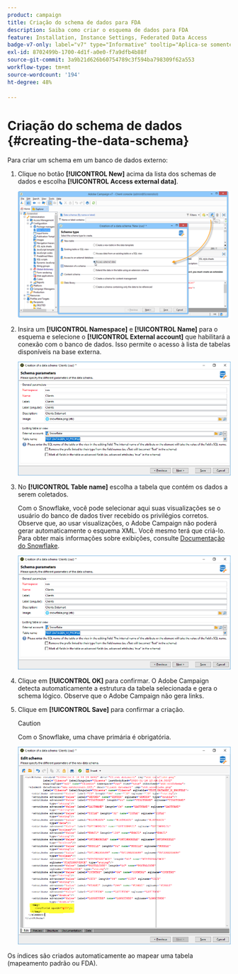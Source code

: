 ```yaml
---
product: campaign
title: Criação do schema de dados para FDA
description: Saiba como criar o esquema de dados para FDA
feature: Installation, Instance Settings, Federated Data Access
badge-v7-only: label="v7" type="Informative" tooltip="Aplica-se somente ao Campaign Classic v7"
exl-id: 8702499b-1700-4d1f-a0e0-f7a9dfb4b88f
source-git-commit: 3a9b21d626b60754789c3f594ba798309f62a553
workflow-type: tm+mt
source-wordcount: '194'
ht-degree: 48%

---
```


# Criação do schema de dados {#creating-the-data-schema}



Para criar um schema em um banco de dados externo:

1. Clique no botão **[!UICONTROL New]** acima da lista dos schemas de dados e escolha **[!UICONTROL Access external data]**.

   ![](assets/wf_new_schema_fda.png)

1. Insira um **[!UICONTROL Namespace]** e  **[!UICONTROL Name]** para o esquema e selecione o **[!UICONTROL External account]** que habilitará a conexão com o banco de dados. Isso permite o acesso à lista de tabelas disponíveis na base externa.

   ![](assets/wf_new_schema_select_table_fda.png)

1. No **[!UICONTROL Table name]** escolha a tabela que contém os dados a serem coletados.

   Com o Snowflake, você pode selecionar aqui suas visualizações se o usuário do banco de dados tiver recebido os privilégios corretos. Observe que, ao usar visualizações, o Adobe Campaign não poderá gerar automaticamente o esquema XML. Você mesmo terá que criá-lo. Para obter mais informações sobre exibições, consulte [Documentação do Snowflake](https://docs.snowflake.com/en/user-guide/views-introduction.html).

   ![](assets/wf_new_schema_select_table_fda.png)

1. Clique em **[!UICONTROL OK]** para confirmar. O Adobe Campaign detecta automaticamente a estrutura da tabela selecionada e gera o schema lógico. Observe que o Adobe Campaign não gera links.

1. Clique em **[!UICONTROL Save]** para confirmar a criação.

   >[!CAUTION]
   >
   >Com o Snowflake, uma chave primária é obrigatória.

   ![](assets/wf_new_schema_generate_fda.png)

Os índices são criados automaticamente ao mapear uma tabela (mapeamento padrão ou FDA).
